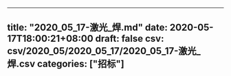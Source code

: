 
---
title: "2020_05_17-激光_焊.md"
date: 2020-05-17T18:00:21+08:00
draft: false
csv: csv/2020_05/2020_05_17/2020_05_17-激光_焊.csv
categories: ["招标"]
---
